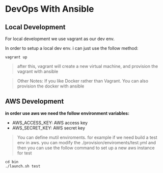 # DevOps With Ansible

## Local Development

For local development we use vagrant as our dev env.

In order to setup a local dev env. i can just use the follow method:

```
vagrant up
```

> after this, vagrant will create a new virtual machine, and provision the vagrant with ansible

> Other Notes: If you like Docker rather than Vagrant. You can also provision the docker with ansible



## AWS Development

**in order use aws we need the follow environment variables:**

* AWS_ACCESS_KEY:  AWS access key
* AWS_SECRET_KEY: AWS secret key

> You can define mutil enviroments.
> for example if we need build a test env in aws. you can modify the ./provision/enviroments/test.yml
> and then you can use the follow command to set up a new aws instance for test

```
cd bin
./launch.sh test
```
